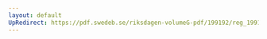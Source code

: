 ```yaml
---
layout: default
UpRedirect: https://pdf.swedeb.se/riksdagen-volumeG-pdf/199192/reg_199192/reg_199192_0911.pdf
---
```

